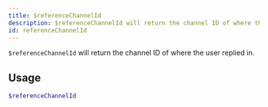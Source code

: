 ```yaml
---
title: $referenceChannelId
description: $referenceChannelId will return the channel ID of where the user replied in.
id: referenceChannelId
---
```


`$referenceChannelId` will return the channel ID of where the user replied in.

## Usage

```php
$referenceChannelId
```